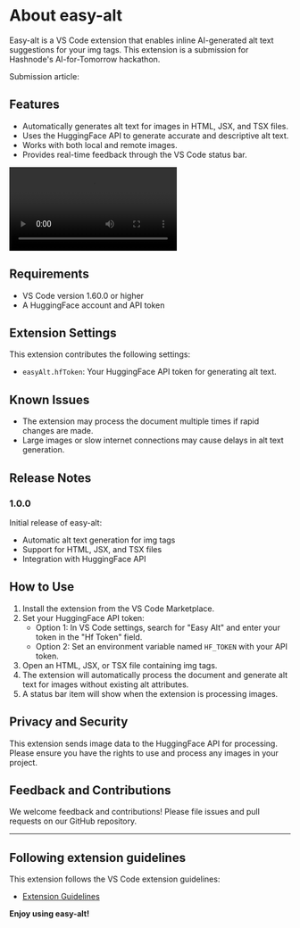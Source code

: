 # About easy-alt

Easy-alt is a VS Code extension that enables inline AI-generated alt text suggestions for your img tags. This extension is a submission for Hashnode's AI-for-Tomorrow hackathon.

Submission article:

## Features

- Automatically generates alt text for images in HTML, JSX, and TSX files.
- Uses the HuggingFace API to generate accurate and descriptive alt text.
- Works with both local and remote images.
- Provides real-time feedback through the VS Code status bar.

![Easy Alt in Action](easy-alt-g.mp4)

## Requirements

- VS Code version 1.60.0 or higher
- A HuggingFace account and API token

## Extension Settings

This extension contributes the following settings:

- `easyAlt.hfToken`: Your HuggingFace API token for generating alt text.

## Known Issues

- The extension may process the document multiple times if rapid changes are made.
- Large images or slow internet connections may cause delays in alt text generation.

## Release Notes

### 1.0.0

Initial release of easy-alt:

- Automatic alt text generation for img tags
- Support for HTML, JSX, and TSX files
- Integration with HuggingFace API

## How to Use

1. Install the extension from the VS Code Marketplace.
2. Set your HuggingFace API token:
   - Option 1: In VS Code settings, search for "Easy Alt" and enter your token in the "Hf Token" field.
   - Option 2: Set an environment variable named `HF_TOKEN` with your API token.
3. Open an HTML, JSX, or TSX file containing img tags.
4. The extension will automatically process the document and generate alt text for images without existing alt attributes.
5. A status bar item will show when the extension is processing images.

## Privacy and Security

This extension sends image data to the HuggingFace API for processing. Please ensure you have the rights to use and process any images in your project.

## Feedback and Contributions

We welcome feedback and contributions! Please file issues and pull requests on our GitHub repository.

---

## Following extension guidelines

This extension follows the VS Code extension guidelines:

- [Extension Guidelines](https://code.visualstudio.com/api/references/extension-guidelines)

**Enjoy using easy-alt!**

